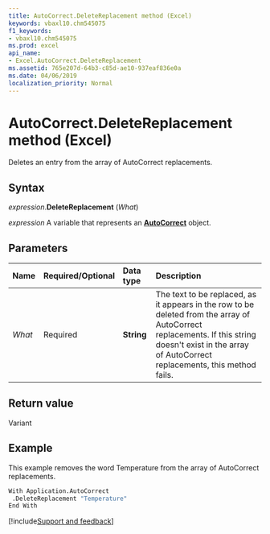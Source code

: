 ```yaml
---
title: AutoCorrect.DeleteReplacement method (Excel)
keywords: vbaxl10.chm545075
f1_keywords:
- vbaxl10.chm545075
ms.prod: excel
api_name:
- Excel.AutoCorrect.DeleteReplacement
ms.assetid: 765e207d-64b3-c85d-ae10-937eaf836e0a
ms.date: 04/06/2019
localization_priority: Normal
---
```



# AutoCorrect.DeleteReplacement method (Excel)

Deletes an entry from the array of AutoCorrect replacements.


## Syntax

_expression_.**DeleteReplacement** (_What_)

_expression_ A variable that represents an **[AutoCorrect](Excel.AutoCorrect(object).md)** object.


## Parameters

|Name|Required/Optional|Data type|Description|
|:-----|:-----|:-----|:-----|
| _What_|Required| **String**|The text to be replaced, as it appears in the row to be deleted from the array of AutoCorrect replacements. If this string doesn't exist in the array of AutoCorrect replacements, this method fails.|

## Return value

Variant


## Example

This example removes the word Temperature from the array of AutoCorrect replacements.

```vb
With Application.AutoCorrect 
 .DeleteReplacement "Temperature" 
End With
```




[!include[Support and feedback](~/includes/feedback-boilerplate.md)]